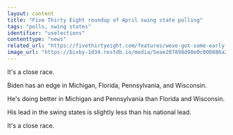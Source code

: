 ```yaml
---
layout: content
title: "Five Thirty Eight roundup of April swing state polling"
tags: "polls, swing states"
identifier: "uselections"
contenttype: "news"
related_url: "https://fivethirtyeight.com/features/weve-got-some-early-trump-vs-biden-swing-state-polling/"
image_url: "https://bixby-1d34.restdb.io/media/5eae207898d98e0c000886a2"
---
```

It's a close race.

Biden has an edge in Michigan, Florida, Pennsylvania, and Wisconsin.

He's doing better in Michigan and Pennsylvania than Florida and Wisconsin.

His lead in the swing states is slightly less than his national lead.

It's a close race.